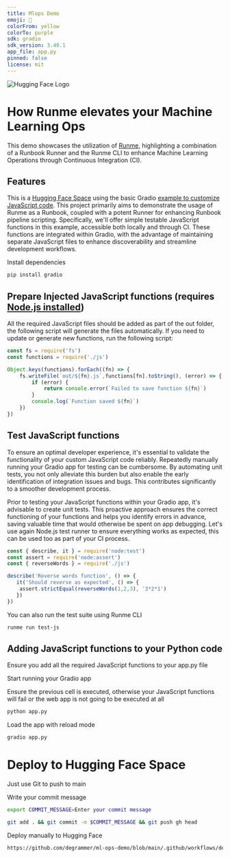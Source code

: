 ```yaml
---
title: Mlops Demo
emoji: 🏃
colorFrom: yellow
colorTo: purple
sdk: gradio
sdk_version: 3.40.1
app_file: app.py
pinned: false
license: mit
---
```


![Hugging Face Logo](https://huggingface.co/datasets/huggingface/brand-assets/resolve/main/hf-logo.svg)

# How Runme elevates your Machine Learning Ops

This demo showcases the utilization of [Runme](https://runme.dev/), highlighting a combination of a Runbook Runner and the Runme CLI to enhance Machine Learning Operations through Continuous Integration (CI).

## Features

This is a [Hugging Face Space](https://huggingface.co/spaces) using the basic Gradio [example to customize JavaScript code](https://www.gradio.app/guides/custom-CSS-and-JS).
This project primarily aims to demonstrate the usage of Runme as a Runbook, coupled with a potent Runner for enhancing Runbook pipeline scripting. Specifically, we'll offer simple testable JavaScript functions in this example, accessible both locally and through CI. These functions are integrated within Gradio, with the advantage of maintaining separate JavaScript files to enhance discoverability and streamline development workflows.

Install dependencies

```sh
pip install gradio
```

## Prepare Injected JavaScript functions (requires [Node.js installed](https://nodejs.org/en/download))

All the required JavaScript files should be added as part of the out folder, the following script will generate the files automatically.
If you need to update or generate new functions, run the following script:

```javascript { name=inject-js }
const fs = require('fs')
const functions = require('./js')

Object.keys(functions).forEach((fn) => {
    fs.writeFile(`out/${fn}.js`,functions[fn].toString(), (error) => {
        if (error) {
            return console.error(`Failed to save function ${fn}`)
        }
        console.log(`Function saved ${fn}`)
    })
})
```

## Test JavaScript functions

To ensure an optimal developer experience, it's essential to validate the functionality of your custom JavaScript code reliably. Repeatedly manually running your Gradio app for testing can be cumbersome. By automating unit tests, you not only alleviate this burden but also enable the early identification of integration issues and bugs. This contributes significantly to a smoother development process.

Prior to testing your JavaScript functions within your Gradio app, it's advisable to create unit tests. This proactive approach ensures the correct functioning of your functions and helps you identify errors in advance, saving valuable time that would otherwise be spent on app debugging. Let's use again Node.js test runner to ensure everything works as expected, this can be used too as part of your CI process.

```javascript { name=test-js }
const { describe, it } = require('node:test')
const assert = require('node:assert')
const { reverseWords } = require('./js')

describe('Reverse words function', () => {
   it('Should reverse as expected', () => {
    assert.strictEqual(reverseWords(1,2,3), '3*2*1')
   })
})
```

You can also run the test suite using Runme CLI

```sh
runme run test-js
```

## Adding JavaScript functions to your Python code

Ensure you add all the required JavaScript functions to your app.py file

Start running your Gradio app

Ensure the previous cell is executed, otherwise your JavaScript functions will fail or the web app is not going to be executed at all

```sh
python app.py
```

Load the app with reload mode

```sh
gradio app.py
```

# Deploy to Hugging Face Space

Just use Git to push to main

Write your commit message

```sh { interactive=true }
export COMMIT_MESSAGE=Enter your commit message
```

```sh
git add . && git commit -m $COMMIT_MESSAGE && git push gh head
```

Deploy manually to Hugging Face

```sh
https://github.com/degrammer/ml-ops-demo/blob/main/.github/workflows/deploy.yml
```
